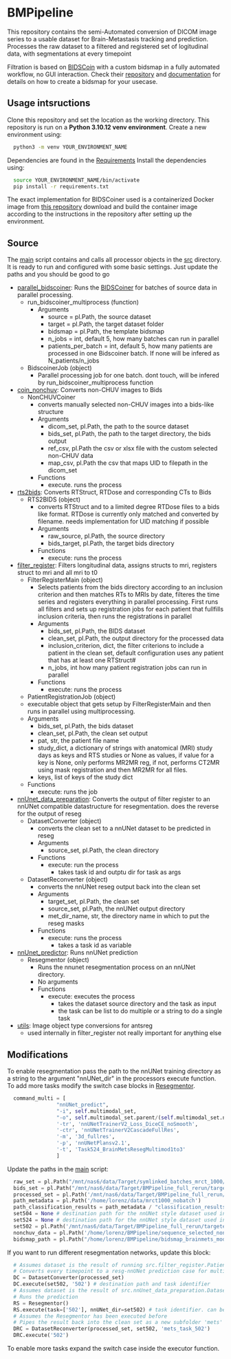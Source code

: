 # BMPipeline

This repository contains the semi-Automated conversion of DICOM image series to a usable dataset for Brain-Metastasis tracking and prediction.
Processes the raw dataset to a filtered and registered set of logitudinal data, with segmentations at every timepoint

Filtration is based on [BIDSCoin](https://github.com/Donders-Institute/bidscoin) with a custom bidsmap in a fully automated workflow, no GUI interaction.
Check their [repository](https://github.com/Donders-Institute/bidscoin) and [documentation](https://bidscoin.readthedocs.io/en/latest/) for details on how to create a bidsmap for your usecase.

## Usage intsructions
Clone this repository and set the location as the working directory.
This repository is run on a __Python 3.10.12 venv environment__.
Create a new environment using:
``` bash
  python3 -m venv YOUR_ENVIRONMENT_NAME
```
Dependencies are found in the [Requirements](requirements.txt)
Install the dependencies using:
``` bash
  source YOUR_ENVIRONMENT_NAME/bin/activate
  pip install -r requirements.txt
```
The exact implementation for BIDSCoiner used is a containerized Docker image from [this repository](https://github.com/TranslationalML/tml_dicom2bids) download and build the container image according to the instructions in the repository after setting up the environment.
## Source
The [main](full_pipeline.py) script contains and calls all processor objects in the [src](src) directory. It is ready to run and configured with some basic settings. Just update the paths and you should be good to go
- [parallel_bidscoiner](src/parallel_bidscoiner.py): Runs the [BIDSCoiner](https://github.com/Donders-Institute/bidscoin) for batches of source data in parallel processing.
  - run_bidscoiner_multiprocess (function)
    - Arguments
      - source = pl.Path, the source dataset
      - target = pl.Path, the target dataset folder
      - bidsmap = pl.Path, the template bidsmap
      - n_jobs = int, default 5, how many batches can run in parallel
      - patients_per_batch = int, default 5, how many patients are processed in one Bidscoiner batch. If none will be infered as N_patients/n_jobs
  - BidscoinerJob (object)
    - Parallel processing job for one batch. dont touch, will be infered by run_bidscoiner_multiprocess function
- [coin_nonchuv](src/coin_nonchuv.py): Converts non-CHUV images to Bids
  - NonCHUVCoiner
    - converts manually selected non-CHUV images into a bids-like structure
    - Arguments
      - dicom_set, pl.Path, the path to the source dataset
      - bids_set, pl.Path, the path to the target directory, the bids output
      - ref_csv, pl.Path the csv or xlsx file with the custom selected non-CHUV data
      - map_csv, pl.Path the csv that maps UID to filepath in the dicom_set
    - Functions
      - execute. runs the process
- [rts2bids](src/rts2bids.py): Converts RTStruct, RTDose and corresponding CTs to Bids
  - RTS2BIDS (object)
    - converts RTStruct and to a limited degree RTDose files to a bids like format. RTDose is currently only matched and converted by filename. needs implementation for UID matching if possible
    - Arguments
      - raw_source, pl.Path, the source directory
      - bids_target, pl.Path, the target bids directory
    - Functions
      - execute: runs the process
- [filter_register](src/filter_register.py): Filters longitudinal data, assigns structs to mri, registers struct to mri and all mri to t0
  - FilterRegisterMain (object)
    - Selects patients from the bids directory according to an inclusion criterion and then matches RTs to MRIs by date, filteres the time series and registers everything in parallel processing. First runs all filters and sets up registration jobs for each patient that fullfills inclusion criteria, then runs the registrations in parallel
    - Arguments
      - bids_set, pl.Path, the BIDS dataset
      - clean_set, pl.Path, the output directory for the processed data
      - inclusion_criterion, dict, the filter criterions to include a patient in the clean set, default configuration uses any patient that has at least one RTStruct#
      - n_jobs, int how many patient registration jobs can run in parallel
    - Functions
      - execute: runs the process
  - PatientRegistrationJob (object)
  - executable object that gets setup by FilterRegisterMain and then runs in parallel using multiprocessing. 
  - Arguments
    - bids_set, pl.Path, the bids dataset
    - clean_set, pl.Path, the clean set output
    - pat, str, the patient file name
    - study_dict, a dictionary of strings with anatomical (MRI) study days as keys and RTS studies or None as values, if value for a key is None, only performs MR2MR reg, if not, performs CT2MR using mask registration and then MR2MR for all files.
    - keys, list of keys of the study dict
  - Functions
    - execute: runs the job 
- [nnUnet_data_preparation](src/nnUnet_data_preparation.py): Converts the output of filter register to an nnUNet compatible datastructure for resegmentation. does the reverse for the output of reseg
  - DatasetConverter (object)
    - converts the clean set to a nnUNet dataset to be predicted in reseg
    - Arguments
      - source_set, pl.Path, the clean directory
    - Functions
      - execute: run the process
        - takes task id and outptu dir for task as args
  - DatasetReconverter (object)
    - converts the nnUNet reseg output back into the clean set
    - Arguments
      - target_set, pl.Path, the clean set
      - source_set, pl.Path, the nnUNet output directory
      - met_dir_name, str, the directory name in which to put the reseg masks
    - Functions
      - execute: runs the process
        - takes a task id as variable
- [nnUnet_predictor](src/nnUnet_predictor.py): Runs nnUNet prediction
  - Resegmentor (object)
    - Runs the nnunet resegmentation process on an nnUNet directory.
    - No arguments
    - Functions
      - execute: executes the process
        - takes the dataset source directory and the task as input
        - the task can be list to do multiple or a string to do a single task
- [utils](src/utils.py): Image object type conversions for antsreg
  - used internally in filter_register not really important for anything else

## Modifications
To enable resegmentation pass the path to the nnUNet training directory as a string to the argument "nnUNet_dir" in the processors execute function.
To add more tasks modify the switch case blocks in [Resegmentor](src/nnUnet_predictor.py).
```python
  command_multi = [
                "nnUNet_predict",
                "-i", self.multimodal_set,
                "-o", self.multimodal_set.parent/(self.multimodal_set.name+'_predictions'),
                '-tr', 'nnUNetTrainerV2_Loss_DiceCE_noSmooth',
                '-ctr', 'nnUNetTrainerV2CascadeFullRes',
                '-m', '3d_fullres',
                '-p', 'nnUNetPlansv2.1',
                '-t', 'Task524_BrainMetsResegMultimod1to3'
                ]
```

Update the paths in the [main](full_pipeline.py) script:
```python
  raw_set = pl.Path("/mnt/nas6/data/Target/symlinked_batches_mrct_1000/known_no_issues") # path to the raw dataset
  bids_set = pl.Path("/mnt/nas6/data/Target/BMPipeline_full_rerun/targeted_rerun/bids") # destination path for the fileterd set in NIfTI
  processed_set = pl.Path('/mnt/nas6/data/Target/BMPipeline_full_rerun/targeted_rerun/processed') # destination path for the registered set
  path_metadata = pl.Path('/home/lorenz/data/mrct1000_nobatch')
  path_classification_results = path_metadata / "classification_results.csv" # path to the result csv of the sequence classifier, used in nonCHUV2BIDS
  set504 = None # destination path for the nnUNet style dataset used in reseg for task 504
  set524 = None # destination path for the nnUNet style dataset used in reseg for task 524
  set502 = pl.Path('/mnt/nas6/data/Target/BMPipeline_full_rerun/targeted_rerun/nnUNet_dataset') # destination path for the nnUNet style dataset used in reseg for task 502
  nonchuv_data = pl.Path('/home/lorenz/BMPipeline/sequence_selected_nonchuv.xlsx') # path to the manually selected conversion file
  bidsmap_path = pl.Path("/home/lorenz/BMPipeline/bidsmap_brainmets_modified_no_derived_no_se2d_excl_angio.yaml") # path to the bidsmap template used in conversion
```

If you want to run different resegmentation networks, update this block:
```python
  # Assumes dataset is the result of running src.filter_register.PatientPreprocessor
  # Converts every timepoint to a resg-nnUNet prediction case for multimodal and single modal
  DC = DatasetConverter(processed_set)
  DC.execute(set502, '502') # destination path and task identifier
  # Assumes dataset is the result of src.nnUnet_data_preparation.DatasetConverter
  # Runs the prediction 
  RS = Resegmentor()
  RS.execute(task=['502'], nnUNet_dir=set502) # task identifier. can be list of tasks to run multiple, e.g. when task 524 is used but not all studies have t2 images
  # Assumes the Resegmentor has been executed before
  # Pipes the result back into the clean set as a new subfolder 'mets'
  DRC = DatasetReconverter(processed_set, set502, 'mets_task_502')
  DRC.execute('502')
```
To enable more tasks expand the switch case inside the executor function.